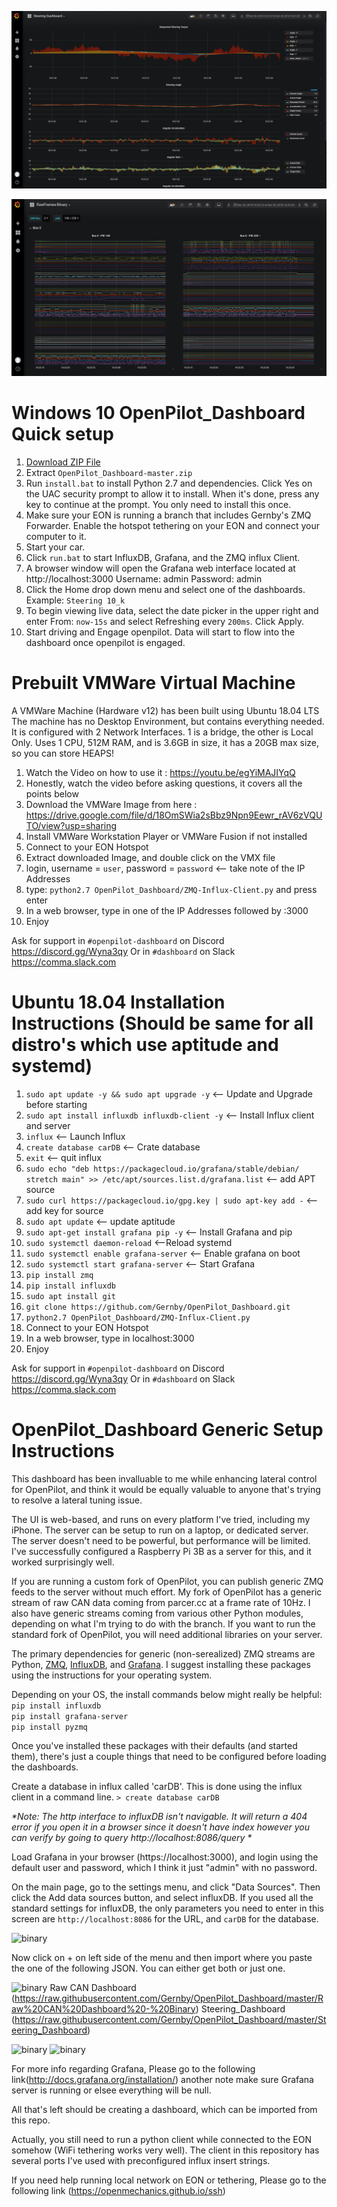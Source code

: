 ![steering](https://github.com/Gernby/OpenPilot_Dashboard/blob/master/SteeringDashboard.png)

![binary](https://github.com/Gernby/OpenPilot_Dashboard/blob/master/BinaryDashboard.png)

# Windows 10 OpenPilot_Dashboard Quick setup

1. [Download ZIP File](../../archive/master.zip)
2. Extract `OpenPilot_Dashboard-master.zip`
3. Run `install.bat` to install Python 2.7 and dependencies. Click Yes on the UAC security prompt to allow it to install. When it's done, press any key to continue at the prompt. You only need to install this once.
4. Make sure your EON is running a branch that includes Gernby's ZMQ Forwarder. Enable the hotspot tethering on your EON and connect your computer to it.
5. Start your car.
6. Click `run.bat` to start InfluxDB, Grafana, and the ZMQ influx Client.
7. A browser window will open the Grafana web interface located at http://localhost:3000
Username: admin
Password: admin
8. Click the Home drop down menu and select one of the dashboards. Example: `Steering 10_k`
9. To begin viewing live data, select the date picker in the upper right and enter From: `now-15s` and select Refreshing every `200ms`. Click Apply.
10. Start driving and Engage openpilot. Data will start to flow into the dashboard once openpilot is engaged.

# Prebuilt VMWare Virtual Machine

A VMWare Machine (Hardware v12) has been built using Ubuntu 18.04 LTS
The machine has no Desktop Environment, but contains everything needed.
It is configured with 2 Network Interfaces.  1 is a bridge, the other is Local Only.
Uses 1 CPU, 512M RAM, and is 3.6GB in size, it has a 20GB max size, so you can store HEAPS!

1. Watch the Video on how to use it : https://youtu.be/egYiMAJIYqQ
2. Honestly, watch the video before asking questions, it covers all the points below
3. Download the VMWare Image from here : https://drive.google.com/file/d/18OmSWia2sBbz9Npn9Eewr_rAV6zVQUTO/view?usp=sharing
4. Install VMWare Workstation Player or VMWare Fusion if not installed
5. Connect to your EON Hotspot
6. Extract downloaded Image, and double click on the VMX file
7. login, username = `user`, password = `password`  <-- take note of the IP Addresses
8. type: `python2.7 OpenPilot_Dashboard/ZMQ-Influx-Client.py` and press enter
9. In a web browser, type in one of the IP Addresses followed by :3000
10. Enjoy

Ask for support in `#openpilot-dashboard` on Discord https://discord.gg/Wyna3qy
Or in `#dashboard` on Slack https://comma.slack.com

# Ubuntu 18.04 Installation Instructions (Should be same for all distro's which use aptitude and systemd)

1. `sudo apt update -y && sudo apt upgrade -y` <-- Update and Upgrade before starting
2. `sudo apt install influxdb influxdb-client -y` <-- Install Influx client and server
3. `influx` <-- Launch Influx
4. `create database carDB` <-- Crate database
5. `exit` <-- quit influx
6. `sudo echo "deb https://packagecloud.io/grafana/stable/debian/ stretch main" >> /etc/apt/sources.list.d/grafana.list` <-- add APT source
7. `sudo curl https://packagecloud.io/gpg.key | sudo apt-key add -` <-- add key for source
8. `sudo apt update` <-- update aptitude
9. `sudo apt-get install grafana pip -y` <-- Install Grafana and pip
10. `sudo systemctl daemon-reload` <--Reload systemd
11. `sudo systemctl enable grafana-server` <-- Enable grafana on boot
12. `sudo systemctl start grafana-server` <-- Start Grafana
13. `pip install zmq`
14. `pip install influxdb`
15. `sudo apt install git`
16. `git clone https://github.com/Gernby/OpenPilot_Dashboard.git`
17. `python2.7 OpenPilot_Dashboard/ZMQ-Influx-Client.py`
18. Connect to your EON Hotspot
19. In a web browser, type in localhost:3000
20. Enjoy

Ask for support in `#openpilot-dashboard` on Discord https://discord.gg/Wyna3qy
Or in `#dashboard` on Slack https://comma.slack.com

# OpenPilot_Dashboard Generic Setup Instructions

This dashboard has been invalluable to me while enhancing lateral control for OpenPilot, and think it would be equally valuable to anyone that's trying to resolve a lateral tuning issue.

The UI is web-based, and runs on every platform I've tried, including my iPhone.  The server can be setup to run on a laptop, or dedicated server.  The server doesn't need to be powerful, but performance will be limited.  I've successfully configured a Raspberry Pi 3B as a server for this, and it worked surprisingly well.

If you are running a custom fork of OpenPilot, you can publish generic ZMQ feeds to the server without much effort.  My fork of OpenPilot has a generic stream of raw CAN data coming from parcer.cc at a frame rate of 10Hz.  I also have generic streams coming from various other Python modules, depending on what I'm trying to do with the branch.  If you want to run the standard fork of OpenPilot, you will need additional libraries on your server.  

The primary dependencies for generic (non-serealized) ZMQ streams are Python, [ZMQ](http://zeromq.org/bindings:python), [InfluxDB](https://github.com/influxdata/influxdb), and [Grafana](https://grafana.com/grafana/download).  I suggest installing these packages using the instructions for your operating system.

Depending on your OS, the install commands below might really be helpful:  
`pip install influxdb`  
`pip install grafana-server`  
`pip install pyzmq`

Once you've installed these packages with their defaults (and started them), there's just a couple things that need to be configured before loading the dashboards.

Create a database in influx called 'carDB'.  This is done using the influx client in a command line.
`> create database carDB`

_*Note: The http interface to influxDB isn't navigable.  It will return a 404 error if you open it in a browser since it doesn't have index however you can verify by going to query http://localhost:8086/query *_

Load Grafana in your browser (https://localhost:3000), and login using the default user and password, which I think it just "admin" with no password.

On the main page, go to the settings menu, and click "Data Sources".  Then click the Add data sources button, and select influxDB.  If you used all the standard settings for influxDB, the only parameters you need to enter in this screen are `http://localhost:8086` for the URL, and `carDB` for the database.

![binary](https://i.imgur.com/qJjZYen.png)

Now click on + on left side of the menu and then import where you paste the one of the following JSON. You can either get both or just one.

![binary](https://i.imgur.com/yVr3ZrB.png)
Raw CAN Dashboard (https://raw.githubusercontent.com/Gernby/OpenPilot_Dashboard/master/Raw%20CAN%20Dashboard%20-%20Binary)
Steering_Dashboard (https://raw.githubusercontent.com/Gernby/OpenPilot_Dashboard/master/Steering_Dashboard)

![binary](https://i.imgur.com/4Te8yMf.png)
![binary](https://i.imgur.com/cAMiIwj.png)

For more info regarding  Grafana, Please go to the following link(http://docs.grafana.org/installation/) another note make sure Grafana server is running or elsee everything will be null.

All that's left should be creating a dashboard, which can be imported from this repo.

Actually, you still need to run a python client while connected to the EON somehow (WiFi tethering works very well).  The client in this repository has several ports I've used with preconfigured influx insert strings.

If you need help running local network on EON or tethering, Please go to the following link (https://openmechanics.github.io/ssh)
